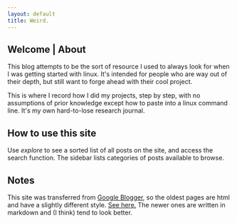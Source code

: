 ```yaml
---
layout: default
title: Weird.
---
```


## Welcome | About

This blog attempts to be the sort of resource I used to always look for when I was getting started with linux.  It's intended for people who are way out of their depth, but still want to forge ahead with their cool project.  

This is where I record how I did my projects, step by step, with no assumptions of prior knowledge except how to paste into a linux command line.  It's my own hard-to-lose research journal. 

## How to use this site

Use _explore_ to see a sorted list of all posts on the site, and access the search function.  The sidebar lists categories of posts available to browse.

## Notes

This site was transferred from [Google Blogger](https://nixingaround.blogspot.com/2017/10/final-post-here.html), so the oldest pages are html and have a slightly different style.  [See here.](/new-blog-location)  The newer ones are written in markdown and (I think) tend to look better.  
